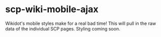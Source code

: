 # scp-wiki-mobile-ajax
Wikidot's mobile styles make for a real bad time! This will pull in the raw data of the individual SCP pages. Styling coming soon.
